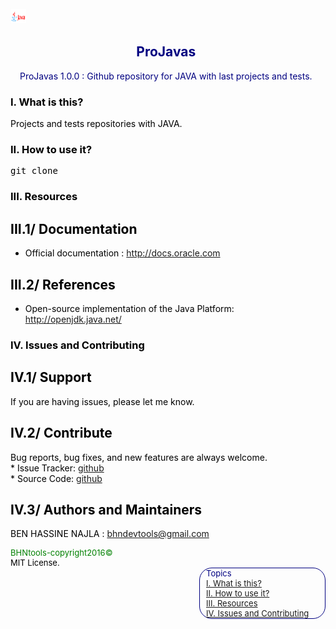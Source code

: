 <html>
<head>
  <meta charset="utf-8" />
  <title>ProJavas</title>
  <script type="text/javascript" src="http://code.jquery.com/jquery-latest.min.js"></script>
</head>
<body>
    <header>
        <section style="color:blue;float:left;padding-right:20px;">
         <img src="imgs/logoJava.png" style="width:25px;height:25px;">
         </section>
        <section style="color:navy;float:left;padding-left:15px;">
        <h1>ProJavas</h1>
        <citation>
        ProJavas 1.0.0 : Github repository for JAVA with last projects and tests.</citation>
        </section>
    </header>
<article>
<section id="content"style="color:black;float:left;">

<h1 id='idtitle1'>I. What is this?</h1>
<p>Projects and tests repositories with JAVA.</p>
<h1 id='idtitle2'>II. How to use it?</h1>
<p><pre>git clone</pre></p>

<h1 id='idtitle3'>III. Resources</h1>
<h2>III.1/ Documentation</h2>
<ul>
<li>Official documentation : <a href="http://docs.oracle.com">http://docs.oracle.com</a></li>
</ul>
<h2>III.2/ References</h2>
<ul>
<li>Open-source implementation of the Java Platform: <a href="http://openjdk.java.net/">http://openjdk.java.net/</a></li>
</ul>
<h1 id='idtitle4'>IV. Issues and Contributing</h1> 
<h2>IV.1/ Support</h2>
<p>
If you are having issues, please let me know.
</p>
<h2>IV.2/ Contribute</h2>
<p>Bug reports, bug fixes, and new features are always welcome.<br>
* Issue Tracker: <a href="https://github.com/NajlaBH/ProJavas/issues">github</a><br>
* Source Code: <a href="https://github.com/NajlaBH/ProJavas/pulls">github</a></p>
<h2 id='idtitleE'>IV.3/ Authors and Maintainers</h2>
<p>BEN HASSINE NAJLA : <a href="MAILTO:bhndevtools@gmail.com?Subject=DockerBIum">bhndevtools@gmail.com</a></p>
<section style="font: bold;color:green;align:center;font-size:small;">
<footer>
BHNtools-copyright2016©
<br>
<span style="color:black;">MIT License.</span>
</footer>
</section>
</section>
</article>
<aside style='float:right; font:bold; color:navy; align:center; font-size:small; border: 1.5px solid; border-radius:20px; width:200px;'>
 <div style='font:bold;width:250px;padding-left:5px; padding-right:5px; margin-left:5px;'>Topics<br>
<a href=#idtitle1>I. What is this?</a>
<br>
<a href=#idtitle2>II. How to use it?</a>
<br>
<a href=#idtitle3>III. Resources</a>
<br>
<a href=#idtitle4>IV. Issues and Contributing</a>
</div>
</aside>
</body>
</html>

